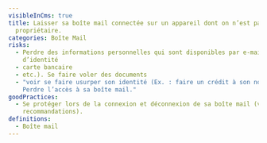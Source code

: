 ```yaml
---
visibleInCms: true
title: Laisser sa boîte mail connectée sur un appareil dont on n’est pas le
  propriétaire.
categories: Boîte Mail
risks:
  - Perdre des informations personnelles qui sont disponibles par e-mail (pièce
    d’identité
  - carte bancaire
  - etc.). Se faire voler des documents
  - "voir se faire usurper son identité (Ex. : faire un crédit à son nom).
    Perdre l’accès à sa boîte mail."
goodPractices:
  - Se protéger lors de la connexion et déconnexion de sa boîte mail (voir
    recommandations).
definitions:
  - Boîte mail
---
```

